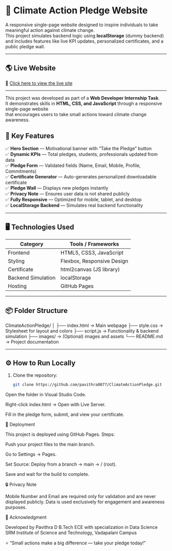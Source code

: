 # 🌿 Climate Action Pledge Website

A responsive single-page website designed to inspire individuals to take meaningful action against climate change.  
This project simulates backend logic using **localStorage** (dummy backend) and includes features like live KPI updates, personalized certificates, and a public pledge wall.

---

## 🌎 Live Website
🔗 [Click here to view the live site](https://pavithra0077.github.io/ClimateActionPledge/)

---

This project was developed as part of a **Web Developer Internship Task**.  
It demonstrates skills in **HTML, CSS, and JavaScript** through a responsive single-page website  
that encourages users to take small actions toward climate change awareness.

## 🧩 Key Features
✅ **Hero Section** — Motivational banner with “Take the Pledge” button  
✅ **Dynamic KPIs** — Total pledges, students, professionals updated from data  
✅ **Pledge Form** — Validated fields (Name, Email, Mobile, Profile, Commitments)  
✅ **Certificate Generator** — Auto-generates personalized downloadable certificate  
✅ **Pledge Wall** — Displays new pledges instantly  
✅ **Privacy Note** — Ensures user data is not shared publicly  
✅ **Fully Responsive** — Optimized for mobile, tablet, and desktop  
✅ **LocalStorage Backend** — Simulates real backend functionality  

---

## 🖥️ Technologies Used
| Category | Tools / Frameworks |
|-----------|--------------------|
| Frontend | HTML5, CSS3, JavaScript |
| Styling | Flexbox, Responsive Design |
| Certificate | html2canvas (JS library) |
| Backend Simulation | localStorage |
| Hosting | GitHub Pages |

---

## 📦 Folder Structure


ClimateActionPledge/
│
├── index.html → Main webpage
├── style.css → Stylesheet for layout and colors
├── script.js → Functionality & backend simulation
├── images/ → (Optional) images and assets
└── README.md → Project documentation


---

## ⚙️ How to Run Locally
1. Clone the repository:
   ```bash
   git clone https://github.com/pavithra0077/ClimateActionPledge.git


Open the folder in Visual Studio Code.

Right-click index.html → Open with Live Server.

Fill in the pledge form, submit, and view your certificate.

🚀 Deployment

This project is deployed using GitHub Pages.
Steps:

Push your project files to the main branch.

Go to Settings → Pages.

Set Source: Deploy from a branch → main → / (root).

Save and wait for the build to complete.

🔒 Privacy Note

Mobile Number and Email are required only for validation and are never displayed publicly.
Data is used exclusively for engagement and awareness purposes.

🌟 Acknowledgment

Developed by Pavithra D
B.Tech ECE with specialization in Data Science
SRM Institute of Science and Technology, Vadapalani Campus

⭐ “Small actions make a big difference — take your pledge today!”
